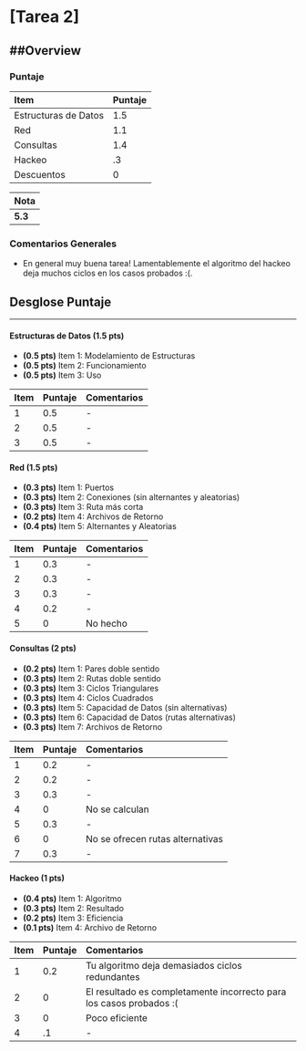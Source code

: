 # [Tarea 2]

##Overview
----------


### Puntaje
| Item | Puntaje |
|:--------|:--------|
| Estructuras de Datos | 1.5 |
| Red | 1.1 |
| Consultas | 1.4 |
| Hackeo | .3 |
| Descuentos | 0 |

| Nota |
|:-----|
| **5.3** |

### Comentarios Generales
* En general muy buena tarea! Lamentablemente el algoritmo del hackeo deja muchos ciclos en los casos probados :(.

## Desglose Puntaje
----------

#### Estructuras de Datos   **(1.5 pts)**

* **(0.5 pts)** Item 1: Modelamiento de Estructuras
* **(0.5 pts)** Item 2: Funcionamiento
* **(0.5 pts)** Item 3: Uso

| Item | Puntaje | Comentarios |
|:--------|:--------|:--------|
| 1 | 0.5 | - |
| 2 | 0.5 | - |
| 3 | 0.5 | - |


#### Red **(1.5 pts)**

* **(0.3 pts)** Item 1: Puertos
* **(0.3 pts)** Item 2: Conexiones (sin alternantes y aleatorias)
* **(0.3 pts)** Item 3: Ruta más corta
* **(0.2 pts)** Item 4: Archivos de Retorno
* **(0.4 pts)** Item 5: Alternantes y Aleatorias

| Item | Puntaje | Comentarios |
|:--------|:--------|:--------|
| 1 | 0.3 | - |
| 2 | 0.3 | - |
| 3 | 0.3 | - |
| 4 | 0.2 | - |
| 5 | 0 | No hecho |


#### Consultas **(2 pts)**

* **(0.2 pts)** Item 1: Pares doble sentido
* **(0.3 pts)** Item 2: Rutas doble sentido
* **(0.3 pts)** Item 3: Ciclos Triangulares
* **(0.3 pts)** Item 4: Ciclos Cuadrados
* **(0.3 pts)** Item 5: Capacidad de Datos (sin alternativas)
* **(0.3 pts)** Item 6: Capacidad de Datos (rutas alternativas)
* **(0.3 pts)** Item 7: Archivos de Retorno

| Item | Puntaje | Comentarios |
|:--------|:--------|:--------|
| 1 | 0.2 | - |
| 2 | 0.2 | - |
| 3 | 0.3 | - |
| 4 | 0 | No se calculan |
| 5 | 0.3 | - |
| 6 | 0 | No se ofrecen rutas alternativas |
| 7 | 0.3 | - |


#### Hackeo **(1 pts)**

* **(0.4 pts)** Item 1: Algoritmo
* **(0.3 pts)** Item 2: Resultado
* **(0.2 pts)** Item 3: Eficiencia
* **(0.1 pts)** Item 4: Archivo de Retorno

| Item | Puntaje | Comentarios |
|:--------|:--------|:--------|
| 1 | 0.2 | Tu algoritmo deja demasiados ciclos redundantes |
| 2 | 0 | El resultado es completamente incorrecto para los casos probados :( |
| 3 | 0 | Poco eficiente |
| 4 | .1 | - |
